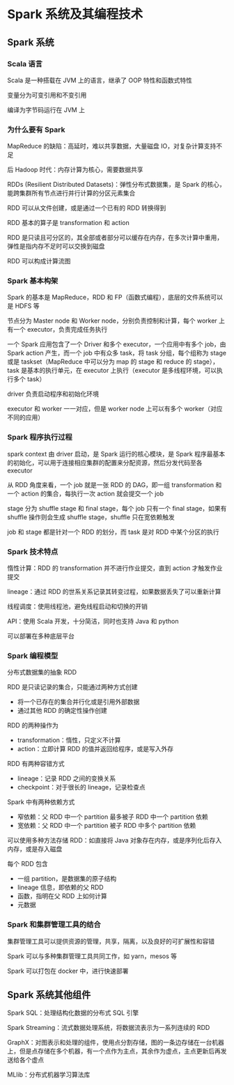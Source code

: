 # Spark 系统及其编程技术

## Spark 系统

### Scala 语言

Scala 是一种搭载在 JVM 上的语言，继承了 OOP 特性和函数式特性

变量分为可变引用和不变引用

编译为字节码运行在 JVM 上

### 为什么要有 Spark

MapReduce 的缺陷：高延时，难以共享数据，大量磁盘 IO，对复杂计算支持不足

后 Hadoop 时代：内存计算为核心，需要数据共享

RDDs (Resilient Distributed Datasets)：弹性分布式数据集，是 Spark 的核心，能跨集群所有节点进行并行计算的分区元素集合

RDD 可以从文件创建，或是通过一个已有的 RDD 转换得到

RDD 基本的算子是 transformation 和 action

RDD 是只读且可分区的，其全部或者部分可以缓存在内存，在多次计算中重用，弹性是指内存不足时可以交换到磁盘

RDD 可以构成计算流图

### Spark 基本构架

Spark 的基本是 MapReduce，RDD 和 FP（函数式编程），底层的文件系统可以是 HDFS 等

节点分为 Master node 和 Worker node，分别负责控制和计算，每个 worker 上有一个 executor，负责完成任务执行

一个 Spark 应用包含了一个 Driver 和多个 executor，一个应用中有多个 job，由 Spark action 产生，而一个 job 中有众多 task，将 task 分组，每个组称为 stage 或是 taskset（MapReduce 中可以分为 map 的 stage 和 reduce 的 stage），task 是基本的执行单元，在 executor 上执行（executor 是多线程环境，可以执行多个 task）

driver 负责启动程序和初始化环境

executor 和 worker 一一对应，但是 worker node 上可以有多个 worker（对应不同的应用）

### Spark 程序执行过程

spark context 由 driver 启动，是 Spark 运行的核心模块，是 Spark 程序最基本的初始化，可以用于连接相应集群的配置来分配资源，然后分发代码至各 executor

从 RDD 角度来看，一个 job 就是一张 RDD 的 DAG，即一组 transformation 和一个 action 的集合，每执行一次 action 就会提交一个 job

stage 分为 shuffle stage 和 final stage，每个 job 只有一个 final stage，如果有 shuffle 操作则会生成  shuffle stage，shuffle 只在宽依赖触发

job 和 stage 都是针对一个 RDD 的划分，而 task 是对 RDD 中某个分区的执行

### Spark 技术特点

惰性计算：RDD 的 transformation 并不进行作业提交，直到 action 才触发作业提交

lineage：通过 RDD 的世系关系记录其转变过程，如果数据丢失了可以重新计算

线程调度：使用线程池，避免线程启动和切换的开销

API：使用 Scala 开发，十分简洁，同时也支持 Java 和 python

可以部署在多种底层平台

### Spark 编程模型

分布式数据集的抽象 RDD

RDD 是只读记录的集合，只能通过两种方式创建

* 将一个已存在的集合并行化或是引用外部数据
* 通过其他 RDD 的确定性操作创建

RDD 的两种操作为

* transformation：惰性，只定义不计算
* action：立即计算 RDD 的值并返回给程序，或是写入外存

RDD 有两种容错方式

* lineage：记录 RDD 之间的变换关系
* checkpoint：对于很长的 lineage，记录检查点

Spark 中有两种依赖方式

* 窄依赖：父 RDD 中一个 partition 最多被子 RDD 中一个 partition 依赖
* 宽依赖：父 RDD 中一个 partition 被子 RDD 中多个 partition 依赖

可以使用多种方法存储 RDD：如直接将 Java 对象存在内存，或是序列化后存入内存，或是存入磁盘

每个 RDD 包含

* 一组 partition，是数据集的原子结构
* lineage 信息，即依赖的父 RDD
* 函数，指明在父 RDD 上如何计算
* 元数据

### Spark 和集群管理工具的结合

集群管理工具可以提供资源的管理，共享，隔离，以及良好的可扩展性和容错

Spark 可以与多种集群管理工具共同工作，如 yarn，mesos 等

Spark 可以打包在 docker 中，进行快速部署

## Spark 系统其他组件

Spark SQL：处理结构化数据的分布式 SQL 引擎

Spark Streaming：流式数据处理系统，将数据流表示为一系列连续的 RDD

GraphX：对图表示和处理的组件，使用点分割存储，图的一条边存储在一台机器上，但是点存储在多个机器，有一个点作为主点，其余作为虚点，主点更新后再发送给各个虚点

MLlib：分布式机器学习算法库